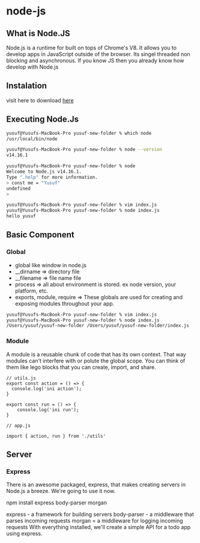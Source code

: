 # node-js

## What is Node.JS
Node.js is a runtime for built on tops of Chrome's V8. It allows you to develop apps in JavaScript outside of the browser. Its singel threaded non blocking and asynchronous. If you know JS then you already know how develop with Node.js

## Instalation
visit here to download <a href="https://nodejs.org/en/">here</a>

## Executing Node.Js

```sh
yusuf@Yusufs-MacBook-Pro yusuf-new-folder % which node
/usr/local/bin/node

yusuf@Yusufs-MacBook-Pro yusuf-new-folder % node --version
v14.16.1

yusuf@Yusufs-MacBook-Pro yusuf-new-folder % node
Welcome to Node.js v14.16.1.
Type ".help" for more information.
> const me = "Yusuf"
undefined
>  

yusuf@Yusufs-MacBook-Pro yusuf-new-folder % vim index.js
yusuf@Yusufs-MacBook-Pro yusuf-new-folder % node index.js
hello yusuf
```

## Basic Component

### Global

- global like window in node.js
- __dirname => directory file
- __filename => file name file
- process => all about environment is stored. ex node version, your platform, etc.
- exports, module, require => These globals are used for creating and exposing modules throughout your app.

```sh
yusuf@Yusufs-MacBook-Pro yusuf-new-folder % vim index.js
yusuf@Yusufs-MacBook-Pro yusuf-new-folder % node index.js 
/Users/yusuf/yusuf-new-folder /Users/yusuf/yusuf-new-folder/index.js
```

### Module

A module is a reusable chunk of code that has its own context. That way modules can't interfere with or polute the global scope.
You can think of them like lego blocks that you can create, import, and share.

```
// utils.js
export const action = () => {
  console.log('ini action');
}

export const run = () => {
    console.log('ini run');
}
```
```
// app.js

import { action, run } from './utils'
```

## Server

### Express
There is an awesome packaged, express, that makes creating servers in Node.js a breeze. We're going to use it now.

npm install express body-parser morgan

express - a framework for building servers
body-parser - a middleware that parses incoming requests
morgan = a middleware for logging incoming requests
With everything installed, we'll create a simple API for a todo app using express.


